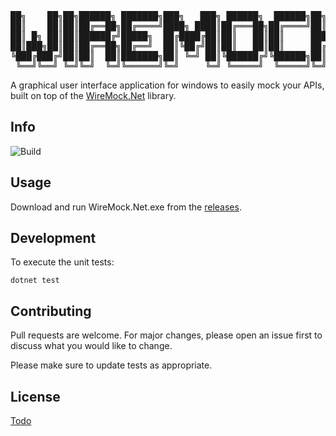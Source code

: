 <pre>
██╗    ██╗██╗██████╗ ███████╗███╗   ███╗ ██████╗  ██████╗██╗  ██╗    ██████╗ ██╗   ██╗██╗
██║    ██║██║██╔══██╗██╔════╝████╗ ████║██╔═══██╗██╔════╝██║ ██╔╝   ██╔════╝ ██║   ██║██║
██║ █╗ ██║██║██████╔╝█████╗  ██╔████╔██║██║   ██║██║     █████╔╝    ██║  ███╗██║   ██║██║
██║███╗██║██║██╔══██╗██╔══╝  ██║╚██╔╝██║██║   ██║██║     ██╔═██╗    ██║   ██║██║   ██║██║
╚███╔███╔╝██║██║  ██║███████╗██║ ╚═╝ ██║╚██████╔╝╚██████╗██║  ██╗██╗╚██████╔╝╚██████╔╝██║
 ╚══╝╚══╝ ╚═╝╚═╝  ╚═╝╚══════╝╚═╝     ╚═╝ ╚═════╝  ╚═════╝╚═╝  ╚═╝╚═╝ ╚═════╝  ╚═════╝ ╚═╝
</pre>

A graphical user interface application for windows to easily mock your APIs, built on top of the [WireMock.Net](https://github.com/WireMock-Net/WireMock.Net) library.

## Info
![Build](https://github.com/Imagicle/WireMock.GUI/workflows/.NET%20Core/badge.svg)

## Usage

Download and run WireMock.Net.exe from the [releases](https://github.com/Imagicle/WireMock.GUI/releases).

## Development

To execute the unit tests:

```
dotnet test
```

## Contributing
Pull requests are welcome. For major changes, please open an issue first to discuss what you would like to change.

Please make sure to update tests as appropriate.

## License
[Todo](todo)